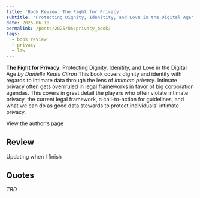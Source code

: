 ```yaml
---
title: 'Book Review: The Fight for Privacy'
subtitle: 'Protecting Dignity, Idenitity, and Love in the Digital Age'
date: 2025-06-10
permalink: /posts/2025/06/privacy_book/
tags:
  - book review
  - privacy
  - law
---
```


**The Fight for Privacy**: Protecting Dignity, Idenitity, and Love in the Digital Age *by Danielle Keats Citron*
This book covers dignity and identity with regards to intimate data through the lens of *intimate privacy*. Intimate privacy often gets overrruled in legal frameworks in favor of big corporation agendas. This covers in great detail the players who often violate intimate privacy, the current legal framework, a call-to-action for guidelines, and what we can do as good data stewards to protect individuals' intimate privacy.

View the author's [page](https://www.daniellecitron.com/the-fight-for-privacy-protecting-dignity-identity-and-love-in-our-digital-age/)


Review
---
Updating when I finish

Quotes
---
*TBD*
